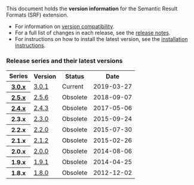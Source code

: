 This document holds the **version information** for the Semantic Result Formats (SRF) extension.

- For information on [version compatibility](https://github.com/SemanticMediaWiki/SemanticResultFormats/blob/master/COMPATIBILITY.md).
- For a full list of changes in each release, see the [release notes](https://github.com/SemanticMediaWiki/SemanticResultFormats/blob/master/RELEASE-NOTES.md).
- For instructions on how to install the latest version, see the [installation instructions](https://github.com/SemanticMediaWiki/SemanticResultFormats/blob/master/docs/INSTALL.md).

### Release series and their latest versions
<table>
	<tr>
		<th>Series</th>
 		<th>Version</th>
		<th>Status</th>
		<th>Date</th>
	</tr>
	<tr>
		<th><a href="https://github.com/SemanticMediaWiki/SemanticResultFormats/tree/3.0.x">3.0.x</a></th>
		<td><a href="https://github.com/SemanticMediaWiki/SemanticResultFormats/blob/master/RELEASE-NOTES.md#srf-300">3.0.1</a></td>
		<td>Current</td>
		<td>2019-03-27</td>
	</tr>
	<tr>
		<th><a href="https://github.com/SemanticMediaWiki/SemanticResultFormats/tree/2.5.x">2.5.x</a></th>
		<td><a href="https://github.com/SemanticMediaWiki/SemanticResultFormats/blob/2.5.x/RELEASE-NOTES.md#srf-256">2.5.6</a></td>
		<td>Obsolete</td>
		<td>2018-09-07</td>
	</tr>
	<tr>
		<th><a href="https://github.com/SemanticMediaWiki/SemanticResultFormats/tree/2.4.x">2.4.x</a></th>
		<td><a href="https://github.com/SemanticMediaWiki/SemanticResultFormats/blob/2.4.x/RELEASE-NOTES.md#srf-243">2.4.3</a></td>
		<td>Obsolete</td>
		<td>2017-05-06</td>
	</tr>
	<tr>
		<th>2.3.x</th>
		<td><a href="https://github.com/SemanticMediaWiki/SemanticResultFormats/blob/2.3/RELEASE-NOTES.md">2.3.0</a></td>
		<td>Obsolete</td>
		<td>2015-09-24</td>
	</tr>
	<tr>
		<th>2.2.x</th>
		<td><a href="https://github.com/SemanticMediaWiki/SemanticResultFormats/blob/2.2/RELEASE-NOTES.md">2.2.0</a></td>
		<td>Obsolete</td>
		<td>2015-07-30</td>
	</tr>
	<tr>
		<th>2.1.x</th>
		<td><a href="https://github.com/SemanticMediaWiki/SemanticResultFormats/blob/2.1.2/RELEASE-NOTES.md">2.1.2</a></td>
		<td>Obsolete</td>
		<td>2015-02-26</td>
	</tr>
	<tr>
		<th>2.0.x</th>
		<td><a href="https://github.com/SemanticMediaWiki/SemanticResultFormats/blob/2.0/RELEASE-NOTES.md">2.0.0</a></td>
		<td>Obsolete</td>
		<td>2014-08-06</td>
	</tr>
	<tr>
		<th>1.9.x</th>
		<td><a href="https://github.com/SemanticMediaWiki/SemanticResultFormats/blob/1.9.1/RELEASE-NOTES.md">1.9.1</a></td>
		<td>Obsolete</td>
		<td>2014-04-25</td>
	</tr>
	<tr>
		<th>1.8.x</th>
		<td><a href="https://github.com/SemanticMediaWiki/SemanticResultFormats/blob/1.8/RELEASE-NOTES">1.8.0</a></td>
		<td>Obsolete</td>
		<td>2012-12-02</td>
	</tr>
</table>
